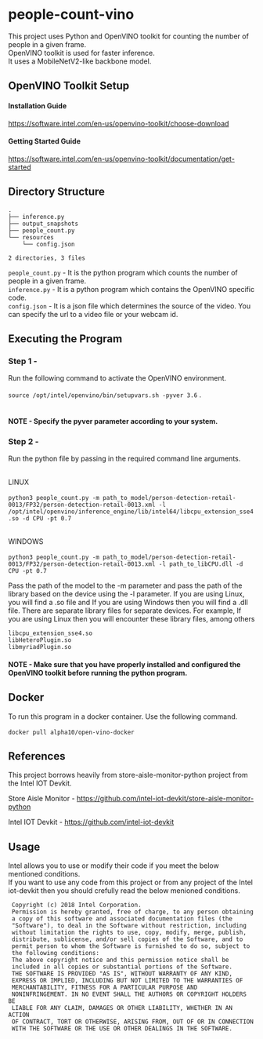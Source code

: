 # people-count-vino
This project uses Python and OpenVINO toolkit for counting the number of people in a given frame. <br>
OpenVINO toolkit is used for faster inference.<br>
It uses a MobileNetV2-like backbone model. <br>


## OpenVINO Toolkit Setup 

#### Installation Guide <br>
https://software.intel.com/en-us/openvino-toolkit/choose-download

#### Getting Started Guide <br>
https://software.intel.com/en-us/openvino-toolkit/documentation/get-started


## Directory Structure 

```
.
├── inference.py
├── output_snapshots
├── people_count.py
└── resources
    └── config.json

2 directories, 3 files

```
`people_count.py` - It is the python program which counts the number of people in a given frame. <br>
`inference.py` - It is a python program which contains the OpenVINO specific code. <br>
`config.json` - It is a json file which determines the source of the video. You can specify the url to a video file or your webcam id. <br>

## Executing the Program 

### Step 1 - 
Run the following command to activate the OpenVINO environment. <br><br>
`source /opt/intel/openvino/bin/setupvars.sh -pyver 3.6` . <br> 
<br>
#### NOTE -  Specify the pyver parameter according to your system. <br>

### Step 2 - 
Run the python file by passing in the required command line arguments. <br><br>

LINUX <br><br>
`python3 people_count.py -m path_to_model/person-detection-retail-0013/FP32/person-detection-retail-0013.xml -l /opt/intel/openvino/inference_engine/lib/intel64/libcpu_extension_sse4.so -d CPU -pt 0.7`
<br><br>

WINDOWS <br><br>
`python3 people_count.py -m path_to_model/person-detection-retail-0013/FP32/person-detection-retail-0013.xml -l path_to_libCPU.dll -d CPU -pt 0.7`
<br>

Pass the path of the model to the -m parameter and pass the path of the library based on the device using the -l parameter.
If you are using Linux, you will find a .so file and If you are using Windows then you will find a .dll file.
There are separate library files for separate devices. 
For example, If you are using Linux then you will encounter these library files, among others  <br>

`libcpu_extension_sse4.so` <br>
`libHeteroPlugin.so` <br>
`libmyriadPlugin.so` <br>


#### NOTE - Make sure that you have properly installed and configured the OpenVINO toolkit before running the python program.

## Docker

To run this program in a docker container. Use the following command. <br><br>
`docker pull alpha10/open-vino-docker`



## References

This project borrows heavily from store-aisle-monitor-python project from the Intel IOT Devkit. <br>

Store Aisle Monitor - https://github.com/intel-iot-devkit/store-aisle-monitor-python

Intel IOT Devkit - https://github.com/intel-iot-devkit


## Usage

Intel allows you to use or modify their code if you meet the below mentioned conditions. <br>
If you want to use any code from this project or from any project of the Intel iot-devkit then you should crefully read the below menioned conditions. <br>


```
 Copyright (c) 2018 Intel Corporation.
 Permission is hereby granted, free of charge, to any person obtaining
 a copy of this software and associated documentation files (the
 "Software"), to deal in the Software without restriction, including
 without limitation the rights to use, copy, modify, merge, publish,
 distribute, sublicense, and/or sell copies of the Software, and to
 permit person to whom the Software is furnished to do so, subject to
 the following conditions:
 The above copyright notice and this permission notice shall be
 included in all copies or substantial portions of the Software.
 THE SOFTWARE IS PROVIDED "AS IS", WITHOUT WARRANTY OF ANY KIND,
 EXPRESS OR IMPLIED, INCLUDING BUT NOT LIMITED TO THE WARRANTIES OF
 MERCHANTABILITY, FITNESS FOR A PARTICULAR PURPOSE AND
 NONINFRINGEMENT. IN NO EVENT SHALL THE AUTHORS OR COPYRIGHT HOLDERS BE
 LIABLE FOR ANY CLAIM, DAMAGES OR OTHER LIABILITY, WHETHER IN AN ACTION
 OF CONTRACT, TORT OR OTHERWISE, ARISING FROM, OUT OF OR IN CONNECTION
 WITH THE SOFTWARE OR THE USE OR OTHER DEALINGS IN THE SOFTWARE.
```
